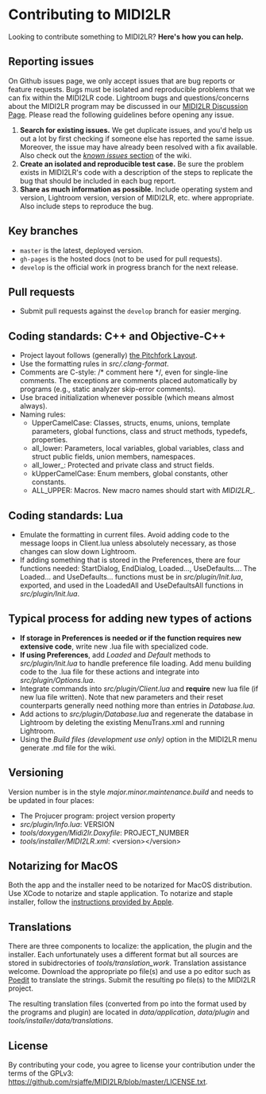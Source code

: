 # Contributing to MIDI2LR

Looking to contribute something to MIDI2LR? **Here's how you can help.**

## Reporting issues

On Github issues page, we only accept issues that are bug reports or feature requests. Bugs must be isolated and reproducible problems that we can fix within the MIDI2LR code. Lightroom bugs and questions/concerns about the MIDI2LR program may be discussed in our [MIDI2LR Discussion Page](https://github.com/rsjaffe/MIDI2LR/discussions). Please read the following guidelines before opening any issue.

1. **Search for existing issues.** We get duplicate issues, and you'd help us out a lot by first checking if someone else has reported the same issue. Moreover, the issue may have already been resolved with a fix available. Also check out the [*known issues* section](https://github.com/rsjaffe/MIDI2LR/wiki#faqknown-issues) of the wiki.
2. **Create an isolated and reproducible test case.** Be sure the problem exists in MIDI2LR's code with a description of the steps to replicate the bug that should be included in each bug report.
3. **Share as much information as possible.** Include operating system and version, Lightroom version, version of MIDI2LR, etc. where appropriate. Also include steps to reproduce the bug.

## Key branches

- `master` is the latest, deployed version.
- `gh-pages` is the hosted docs (not to be used for pull requests).
- `develop` is the official work in progress branch for the next release.

## Pull requests

- Submit pull requests against the `develop` branch for easier merging.

## Coding standards: C++ and Objective-C++
- Project layout follows (generally) [the Pitchfork Layout](https://api.csswg.org/bikeshed/?force=1&url=https://raw.githubusercontent.com/vector-of-bool/pitchfork/develop/data/spec.bs).
- Use the formatting rules in *src/.clang-format*.
- Comments are C-style: /* comment here */, even for single-line comments. The exceptions are comments placed automatically by programs (e.g., static analyzer skip-error comments).
- Use braced initialization whenever possible (which means almost always).
- Naming rules:
  - UpperCamelCase: Classes, structs, enums, unions, template parameters, global functions, class and struct methods, typedefs, properties.
  - all_lower: Parameters, local variables, global variables, class and struct public fields, union members, namespaces.
  - all_lower_: Protected and private class and struct fields.
  - kUpperCamelCase: Enum members, global constants, other constants.
  - ALL_UPPER: Macros. New macro names should start with *MIDI2LR_*.

## Coding standards: Lua
- Emulate the formatting in current files. Avoid adding code to the message loops in Client.lua unless absolutely necessary, as those changes can slow down Lightroom.
- If adding something that is stored in the Preferences, there are four functions needed: StartDialog, EndDialog, Loaded..., UseDefaults.... The Loaded... and UseDefaults... functions must be in *src/plugin/Init.lua*, exported, and used in the LoadedAll and UseDefaultsAll functions in *src/plugin/Init.lua*.

## Typical process for adding new types of actions
- **If storage in Preferences is needed or if the function requires new extensive code**, write new .lua file with specialized code.
- **If using Preferences**, add *Loaded* and *Default* methods to *src/plugin/Init.lua* to handle preference file loading. Add menu building code to the .lua file for these actions and integrate into *src/plugin/Options.lua*.
- Integrate commands into *src/plugin/Client.lua* and **require** new lua file (if new lua file written). Note that new parameters and their reset counterparts generally need nothing more than entries in *Database.lua*.
- Add actions to *src/plugin/Database.lua* and regenerate the database in Lightroom by deleting the existing MenuTrans.xml and running Lightroom.
- Using the *Build files (development use only)* option in the MIDI2LR menu generate .md file for the wiki.

## Versioning

Version number is in the style *major.minor.maintenance.build* and needs to be updated in four places:

- The Projucer program: project version property 
- *src/plugin/Info.lua*: VERSION
- *tools/doxygen/Midi2lr.Doxyfile*: PROJECT_NUMBER
- *tools/installer/MIDI2LR.xml*: \<version\>\</version\>

## Notarizing for MacOS

Both the app and the installer need to be notarized for MacOS distribution. Use XCode to notarize and staple application. To notarize and staple installer, follow the [instructions provided by Apple](https://developer.apple.com/documentation/security/notarizing_macos_software_before_distribution/customizing_the_notarization_workflow#3087734).

## Translations

There are three components to localize: the application, the plugin and the installer. Each unfortunately uses a different format but all sources are stored in subidrectories of *tools/translation_work*. Translation assistance welcome. Download the appropriate po file(s) and use a po editor such as [Poedit](https://poedit.net/) to translate the strings. Submit the resulting po file(s) to the MIDI2LR project.

The resulting translation files (converted from po into the format used by the programs and plugin) are located in *data/application*, *data/plugin* and *tools/installer/data/translations*.

## License

By contributing your code, you agree to license your contribution under the terms of the GPLv3: https://github.com/rsjaffe/MIDI2LR/blob/master/LICENSE.txt.
